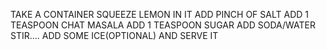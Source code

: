 TAKE A CONTAINER
SQUEEZE LEMON IN IT
ADD PINCH OF SALT
ADD 1 TEASPOON CHAT MASALA
ADD 1 TEASPOON SUGAR
ADD SODA/WATER
STIR....
ADD SOME ICE(OPTIONAL)
AND SERVE IT